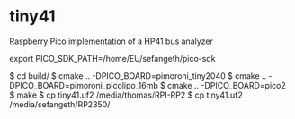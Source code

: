 # tiny41
Raspberry Pico implementation of a HP41 bus analyzer

export PICO_SDK_PATH=/home/EU/sefangeth/pico-sdk

$ cd build/
$ cmake .. -DPICO_BOARD=pimoroni_tiny2040
$ cmake .. -DPICO_BOARD=pimoroni_picolipo_16mb
$ cmake .. -DPICO_BOARD=pico2
$ make
$ cp tiny41.uf2 /media/thomas/RPI-RP2
$ cp tiny41.uf2 /media/sefangeth/RP2350/